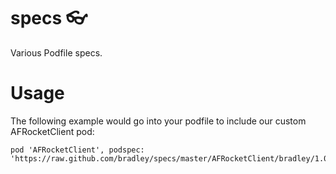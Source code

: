 specs :eyeglasses:
=====

Various Podfile specs.

Usage
====

The following example would go into your podfile to include our custom AFRocketClient pod:

    pod 'AFRocketClient', podspec: 'https://raw.github.com/bradley/specs/master/AFRocketClient/bradley/1.0/AFRocketClient.podspec'
